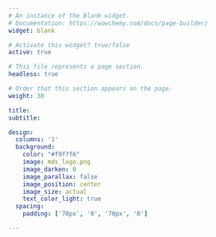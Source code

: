 ```yaml
---
# An instance of the Blank widget.
# Documentation: https://wowchemy.com/docs/page-builder/
widget: blank

# Activate this widget? true/false
active: true

# This file represents a page section.
headless: true

# Order that this section appears on the page.
weight: 30

title:
subtitle:

design:
  columns: '1'
  background:
    color: "#f9f7f6"
    image: mds_logo.png
    image_darken: 0
    image_parallax: false
    image_position: center 
    image_size: actual
    text_color_light: true
  spacing:
    padding: ['70px', '0', '70px', '0']

---
```

